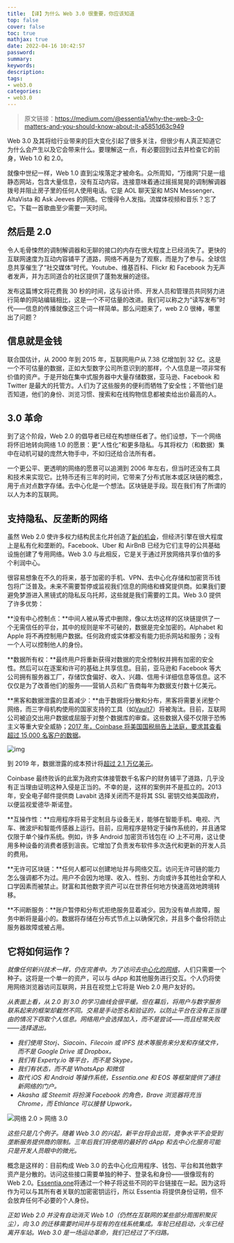 ```yaml
---
title: 【译】为什么 Web 3.0 很重要，你应该知道
top: false
cover: false
toc: true
mathjax: true
date: 2022-04-16 10:42:57
password:
summary:
keywords:
description:
tags:
- web3.0
categories:
- web3.0
---
```



> 原文链接：https://medium.com/@essentia1/why-the-web-3-0-matters-and-you-should-know-about-it-a5851d63c949

Web 3.0 及其将给行业带来的巨大变化引起了很多关注，但很少有人真正知道它为什么会产生以及它会带来什么。要理解这一点，有必要回到过去并检查它的前身，Web 1.0 和 2.0。

就像中世纪一样，Web 1.0 直到尘埃落定才被命名。众所周知，“万维网”只是一组静态网站，包含大量信息，没有互动内容。连接意味着通过摇摇晃晃的调制解调器拨号并阻止房子里的任何人使用电话。它是 AOL 聊天室和 MSN Messenger、AltaVista 和 Ask Jeeves 的网络。它慢得令人发指。流媒体视频和音乐？忘了它。下载一首歌曲至少需要一天时间。

## 然后是 2.0

令人毛骨悚然的调制解调器和无聊的接口的内存在很大程度上已经消失了。更快的互联网速度为互动内容铺平了道路，网络不再是为了观察，而是为了参与。全球信息共享催生了“社交媒体”时代。Youtube、维基百科、Flickr 和 Facebook 为无声者发声，并为志同道合的社区提供了蓬勃发展的途径。

发布这篇博文将花费我 30 秒的时间，这与设计师、开发人员和管理员共同努力进行简单的网站编辑相比，这是一个不可估量的改进。我们可以称之为“读写发布”时代——信息的传播就像这三个词一样简单。那么问题来了，web 2.0 很棒，哪里出了问题？

## 信息就是金钱

联合国估计，从 2000 年到 2015 年，互联网用户从 7.38 亿增加到 32 亿。这是一个不可估量的数据，正如大型数字公司所意识到的那样，个人信息是一项非常有价值的资产。于是开始在集中式服务器中大量存储数据，亚马逊、Facebook 和 Twitter 是最大的托管方。人们为了这些服务的便利而牺牲了安全性；不管他们是否知道，他们的身份、浏览习惯、搜索和在线购物信息都被卖给出价最高的人。

## 3.0 革命

到了这个阶段，Web 2.0 的倡导者已经在构想继任者了。他们设想，下一个网络将怀旧地转向网络 1.0 的愿景：更“人性化”和更多隐私。与其将权力（和数据）集中在动机可疑的庞然大物手中，不如归还给合法所有者。

一个更公平、更透明的网络的愿景可以追溯到 2006 年左右，但当时还没有工具和技术来实现它。比特币还有三年的时间，它带来了分布式账本或区块链的概念，用于点对点数字存储。去中心化是一个想法。区块链是手段。现在我们有了所谓的以人为本的互联网。

## 支持隐私、反垄断的网络

虽然 Web 2.0 使许多权力结构民主化并创造了[新的机会](https://medium.com/@matteozago/2017-was-the-year-of-blockchain-education-2018-is-the-year-of-adoption-bb862e0faae5)，但经济引擎在很大程度上是私有化和垄断的。Facebook、Uber 和 AirBnB 已经为它们主导的公共基础设施创建了专用网络。Web 3.0 与此相反，它是关于通过开放网络共享价值的多个利润中心。

很容易想象在不久的将来，基于加密的手机、VPN、去中心化存储和加密货币钱包将广泛普及。未来不需要暂停或监视我们信息的网络和蜂窝提供商。如果我们要避免梦游进入黑镜式的隐私反乌托邦，这些就是我们需要的工具。Web 3.0 提供了许多优势：

**没有中心控制点：**中间人被从等式中删除，像以太坊这样的区块链提供了一个无需信任的平台，其中的规则是牢不可破的，数据是完全加密的。Alphabet 和 Apple 将不再控制用户数据。任何政府或实体都没有能力扼杀网站和服务；没有一个人可以控制他人的身份。

**数据所有权：**最终用户将重新获得对数据的完全控制权并拥有加密的安全性。然后可以在逐案和许可的基础上共享信息。目前，亚马逊和 Facebook 等大公司拥有服务器工厂，存储饮食偏好、收入、兴趣、信用卡详细信息等信息。这不仅仅是为了改善他们的服务——营销人员和广告商每年为数据支付数十亿美元。

**黑客和数据泄露的显着减少：**由于数据将分散和分布，黑客将需要关闭整个网络，而三字母机构使用的国家支持的工具（如[Vault7](https://wikileaks.org/vault7/)）将被淘汰。目前，互联网公司被迫交出用户数据或屈服于对整个数据库的审查。这些数据入侵不仅限于恐怖主义等重大安全威胁；[2017 年，Coinbase 将美国国税局告上法庭，要求其查看超过 15,000 名客户的数据](http://fortune.com/2017/11/29/irs-coinbase/)。

![img](https://cdn.jsdelivr.net/gh/greycodee/images@main/images/2022/04/16/1*h9aFk0xCbpRLMZq7LK-qLg-20220416104354829.png)

到 2019 年，数据泄露的成本预计将[超过 2.1 万亿美元](https://www.juniperresearch.com/press/press-releases/cybercrime-cost-businesses-over-2trillion)。

Coinbase 最终败诉的此案为政府实体接管数千名客户的财务铺平了道路，几乎没有正当理由证明这种入侵是正当的。不幸的是，这样的案例并不是孤立的。2013 年，安全电子邮件提供商 Lavabit 选择关闭而不是将其 SSL 密钥交给美国政府，以便监视爱德华·斯诺登。

**互操作性：**应用程序将易于定制且与设备无关，能够在智能手机、电视、汽车、微波炉和智能传感器上运行。目前，应用程序是特定于操作系统的，并且通常仅限于单个操作系统。例如，许多 Android 加密货币钱包在 iO 上不可用，这让使用多种设备的消费者感到沮丧。它增加了负责发布软件多次迭代和更新的开发人员的费用。

**无许可区块链：**任何人都可以创建地址并与网络交互。访问无许可链的能力怎么强调都不为过。用户不会因为地理、收入、性别、方向或许多其他社会学和人口学因素而被禁止。财富和其他数字资产可以在世界任何地方快速高效地跨境转移。

**不间断服务：**账户暂停和分布式拒绝服务显着减少。因为没有单点故障，服务中断将是最小的。数据将存储在分布式节点上以确保冗余，并且多个备份将防止服务器故障或被占用。

## 它将如何运作？

*就像任何新兴技术一样，仍在完善中。为了访问去*[*中心化的网络*](https://medium.com/@matteozago/web-2-0-is-broken-its-time-for-a-new-paradigm-shift-2a4b1fc2ff60)，人们只需要一个种子。这将是一个单一的资产，可以与 dApp 和其他服务进行交互。个人仍将使用网络浏览器访问互联网，并且在视觉上它将是 Web 2.0 用户友好的。

*从表面上看，从 2.0 到 3.0 的学习曲线会很平缓。但在幕后，将用户与数字服务联系起来的框架却截然不同。交易是手动签名和验证的，以防止平台在没有正当理由的情况下窃取个人信息。网络用户会选择加入，而不是尝试——而且经常失败——选择退出。*

- *我们使用 Storj、Siacoin、Filecoin 或 IPFS 技术等服务来分发和存储文件，而不是 Google Drive 或 Dropbox。*
- *我们有 Experty.io 等平台，而不是 Skype。*
- *我们有状态，而不是 WhatsApp 和微信*
- *取代 iOS 和 Android 等操作系统，Essentia.one 和 EOS 等框架提供了通往新网络的门户。*
- *Akasha 或 Steemit 将扮演 Facebook 的角色，Brave 浏览器将充当 Chrome，而 Ethlance 可以接替 Upwork。*

![网络 2.0 > 网络 3.0](https://cdn.jsdelivr.net/gh/greycodee/images@main/images/2022/04/16/1*M5JgwC4zOcX0LaQsLd1fkw-20220416104355351.png)


*这些只是几个例子。随着 Web 3.0 的兴起，新平台将会出现，竞争水平不会受到垄断服务提供商的限制。三年后我们将使用的最好的 dApp 和去中心化服务可能只是开发人员眼中的微光。*

概念是这样的：目前构成 Web 3.0 的去中心化应用程序、钱包、平台和其他数字资产是分散的。访问这些接口需要单独的种子、登录名和身份——很像现有的 Web 2.0。[Essentia.one](https://essentia.one/)将通过一个种子将这些不同的平台链接在一起。因为这将作为可以与其所有者关联的加密密钥运行，所以 Essentia 将提供身份证明，但不会放弃任何不必要的个人身份。

*正如 Web 2.0 并没有自动消灭 Web 1.0（仍然在互联网的某些部分周围积聚灰尘），向 3.0 的迁移需要时间并与现有的在线系统集成。车轮已经启动，火车已经离开车站。Web 3.0 是一场运动革命，我们已经过了不归路。*
